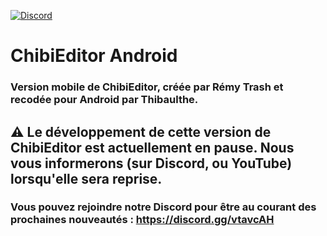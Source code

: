 [![Discord](https://img.shields.io/badge/Join%20our-Discord-5865F2?logo=discord&link=https://discord.gg/vtavcAH)](https://discord.gg/vtavcAH)

# ChibiEditor Android

### Version mobile de ChibiEditor, créée par Rémy Trash et recodée pour Android par Thibaulthe.


## ⚠️ Le développement de cette version de ChibiEditor est actuellement en pause. Nous vous informerons (sur Discord, ou YouTube) lorsqu'elle sera reprise.
### Vous pouvez rejoindre notre Discord pour être au courant des prochaines nouveautés : https://discord.gg/vtavcAH

